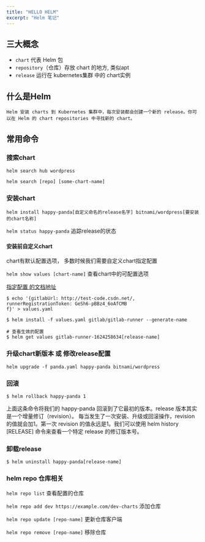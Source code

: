 ```yaml
---
title: "HELLO HELM"
excerpt: "Helm 笔记"
---
```


<!-- # HELLO HELM -->

## 三大概念

- `chart` 代表 Helm 包
- `repository`（仓库）存放 chart 的地方, 类似apt
- `release` 运行在 kubernetes集群 中的 chart实例 

## 什么是Helm

    Helm 安装 charts 到 Kubernetes 集群中，每次安装都会创建一个新的 release。你可以在 Helm 的 chart repositories 中寻找新的 chart。


## 常用命令

### 搜索chart

`helm search hub wordpress`

`helm search [repo] [some-chart-name]`

### 安装chart

`helm install happy-panda[自定义命名的release名字] bitnami/wordpress[要安装的chart名称]`

`helm status happy-panda` 追踪release的状态

#### 安装前自定义chart

chart有默认配置选项， 多数时候我们需要自定义chart指定配置

`helm show values [chart-name]` 查看chart中的可配置选项

[指定配置 的文档地址](https://helm.sh/zh/docs/intro/using_helm/#%E5%AE%89%E8%A3%85%E5%89%8D%E8%87%AA%E5%AE%9A%E4%B9%89-chart)
```shell
$ echo '{gitlabUrl: http://test-code.csdn.net/, runnerRegistrationToken: GeSh6-pBBz4_6oAfCMB
f}' > values.yaml

$ helm install -f values.yaml gitlab/gitlab-runner --generate-name

# 查看生效的配置
$ helm get values gitlab-runner-1624258634[release-name]
```

### 升级chart新版本 或 修改release配置

```shell
helm upgrade -f panda.yaml happy-panda bitnami/wordpress
```

### 回滚

```shell
$ helm rollback happy-panda 1
```

上面这条命令将我们的 happy-panda 回滚到了它最初的版本。release 版本其实是一个增量修订（revision）。 每当发生了一次安装、升级或回滚操作，revision 的值就会加1。第一次 revision 的值永远是1。我们可以使用 helm history [RELEASE] 命令来查看一个特定 release 的修订版本号。

### 卸载release

```shell
$ helm uninstall happy-panda[release-name]
```

### helm repo 仓库相关

`helm repo list` 查看配置的仓库

`helm repo add dev https://example.com/dev-charts` 添加仓库

`helm repo update [repo-name]` 更新仓库客户端

`helm repo remove [repo-name]` 移除仓库




